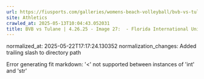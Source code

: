 ```yaml
---
url: https://fiusports.com/galleries/womens-beach-volleyball/bvb-vs-tulane-4-26-25/image-27/358/62891/
site: Athletics
crawled_at: 2025-05-13T10:04:43.052031
title: BVB vs Tulane | 4.26.25 - Image 27:  - Florida International University
---
```

normalized_at: 2025-05-22T17:17:24.130352
normalization_changes: Added trailing slash to directory path

Error generating fit markdown: '<' not supported between instances of 'int' and 'str'